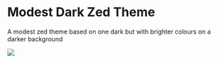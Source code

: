 # Modest Dark Zed Theme

A modest zed theme based on one dark but with brighter colours on a darker background

![](https://t.pics/modest-dark-zed.png)

